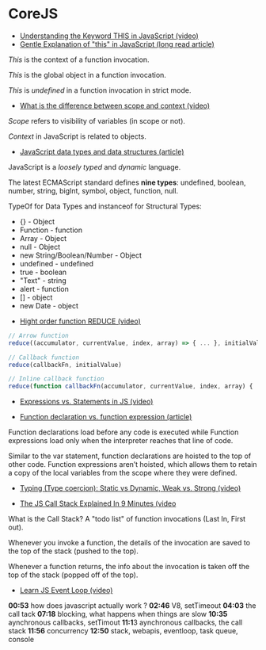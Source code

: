 # CoreJS
* [Understanding the Keyword THIS in JavaScript (video)](https://www.youtube.com/watch?v=syhNj7X0Vvk)
* [Gentle Explanation of "this" in JavaScript (long read article)](https://dmitripavlutin.com/gentle-explanation-of-this-in-javascript/)

*This* is the context of a function invocation.

*This* is the global object in a function invocation.

*This* is *undefined* in a function invocation in strict mode.

* [What is the difference between scope and context (video)](https://www.youtube.com/watch?v=hDT3IbvH-9I)

*Scope* refers to visibility of variables (in scope or not).

*Context* in JavaScript is related to objects.

* [JavaScript data types and data structures (article)](https://developer.mozilla.org/en-US/docs/Web/JavaScript/Data_structures)

JavaScript is a *loosely typed* and *dynamic* language.

The latest ECMAScript standard defines **nine types**: undefined, boolean, number, string, bigInt, symbol, object, function, null.

TypeOf for Data Types and instanceof for Structural Types: 
- {} - Object
- Function - function
- Array - Object
- null - Object
- new String/Boolean/Number - Object
- undefined - undefined
- true - boolean
- "Text" - string
- alert - function
- [] - object
- new Date - object

* [Hight order function REDUCE (video)](https://www.youtube.com/watch?v=6_XzV25rkcE)
``` javascript
// Arrow function
reduce((accumulator, currentValue, index, array) => { ... }, initialValue)

// Callback function
reduce(callbackFn, initialValue)

// Inline callback function
reduce(function callbackFn(accumulator, currentValue, index, array) { ... }, initialValue)
```

* [Expressions vs. Statements in JS (video)](https://www.youtube.com/watch?v=WVyCrI1cHi8)

* [Function declaration vs. function expression (article)](https://medium.com/@mandeep1012/function-declarations-vs-function-expressions-b43646042052)

Function declarations load before any code is executed while Function expressions load only when the interpreter reaches that line of code.

Similar to the var statement, function declarations are hoisted to the top of other code. Function expressions aren’t hoisted, which allows them to retain a copy of the local variables from the scope where they were defined.

* [Typing (Type coercion): Static vs Dynamic, Weak vs. Strong (video)](https://www.youtube.com/watch?v=C5fr0LZLMAs)

* [The JS Call Stack Explained In 9 Minutes (video](https://www.youtube.com/watch?v=W8AeMrVtFLY)

What is the Call Stack? A "todo list" of function invocations (Last In, First out).

Whenever you invoke a function, the details of the invocation are saved to the top of the stack (pushed to the top).

Whenever a function returns, the info about the invocation is taken off the top of the stack (popped off of the top).

* [Learn JS Event Loop (video)](https://www.youtube.com/watch?v=8aGhZQkoFbQ)

**00:53** how does javascript actually work ? **02:46** V8, setTimeout **04:03** the call tack **07:18** blocking, what happens when things are slow **10:35** aynchronous callbacks, setTimout **11:1**3 aynchronous callbacks, the call stack **11:56** concurrency **12:50** stack, webapis, eventloop, task queue, console

